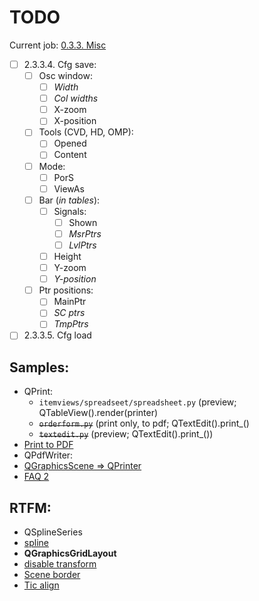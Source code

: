 # TODO

Current job: [0.3.3. Misc](https://github.com/tieugene/iosc.py/milestone/15)

- [ ] 2.3.3.4. Cfg save:
  + [ ] Osc window:
    - [ ] *Width*
    - [ ] *Col widths*
    - [ ] X-zoom
    - [ ] X-position
  + [ ] Tools (CVD, HD, OMP):
    - [ ] Opened
    - [ ] Content
  + [ ] Mode:
    - [ ] PorS
    - [ ] ViewAs
  + [ ] Bar (*in tables*):
    - [ ] Signals:
      + [ ] Shown
      + [ ] *MsrPtrs*
      + [ ] *LvlPtrs*
    - [ ] Height
    - [ ] Y-zoom
    - [ ] *Y-position*
  + [ ] Ptr positions:
    - [ ] MainPtr
    - [ ] *SC ptrs*
    - [ ] *TmpPtrs*
- [ ] 2.3.3.5. Cfg load

## Samples:
- QPrint:
  - `itemviews/spreadseet/spreadsheet.py` (preview; QTableView().render(printer)
  - ~~`orderform.py`~~ (print only, to pdf; QTextEdit().print_()
  - ~~`textedit.py`~~ (preview; QTextEdit().print_())
- [Print to PDF](https://wiki.qt.io/Exporting_a_document_to_PDF)
- QPdfWriter:
- [QGraphicsScene &rArr; QPrinter](https://www.qtcentre.org/threads/47972-Render-QGraphicsScene-to-a-QPrinter-to-export-PDF)
- [FAQ 2](https://stackoverflow.com/questions/35034953/printing-qgraphicsscene-cuts-objects-in-half)

## RTFM:
- QSplineSeries
- [spline](https://www.toptal.com/c-plus-plus/rounded-corners-bezier-curves-qpainter)
- **QGraphicsGridLayout**
- [disable transform](https://stackoverflow.com/questions/1222914/qgraphicsview-and-qgraphicsitem-don%C2%B4t-scale-item-when-scaling-the-view-rect)
- [Scene border](https://www.qtcentre.org/threads/13814-how-to-enable-borders-in-QGraphicsScene)
- [Tic align](https://www.qtcentre.org/threads/51168-QGraphicsTextItem-center-based-coordinates)
